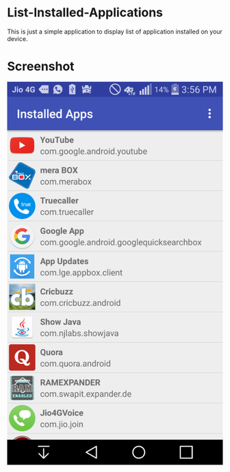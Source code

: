 # List-Installed-Applications
This is just a simple application to display list of application installed on your device.

# Screenshot
![Alt text](/device-2017-05-21-155606.png)

